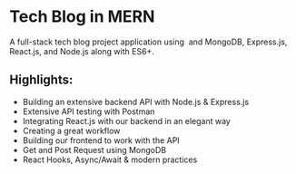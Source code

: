 # Tech Blog in MERN

A full-stack tech blog project application using  and MongoDB, Express.js, React.js, and Node.js along with ES6+.

## Highlights:

- Building an extensive backend API with Node.js & Express.js
- Extensive API testing with Postman
- Integrating React.js with our backend in an elegant way
- Creating a great workflow
- Building our frontend to work with the API
- Get and Post Request using MongoDB
- React Hooks, Async/Await & modern practices